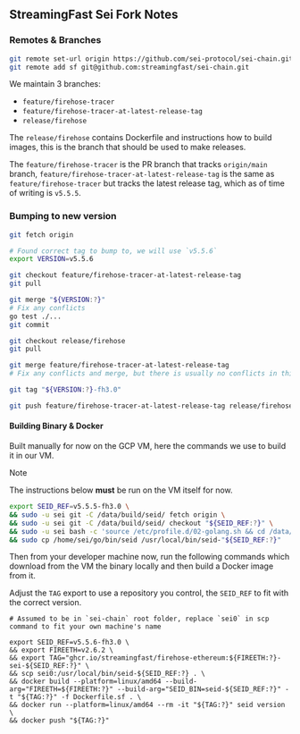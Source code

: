 ## StreamingFast Sei Fork Notes

### Remotes & Branches

```bash
git remote set-url origin https://github.com/sei-protocol/sei-chain.git
git remote add sf git@github.com:streamingfast/sei-chain.git
```

We maintain 3 branches:

- `feature/firehose-tracer`
- `feature/firehose-tracer-at-latest-release-tag`
- `release/firehose`

The `release/firehose` contains Dockerfile and instructions how to build images, this is the branch that should be used to make releases.

The `feature/firehose-tracer` is the PR branch that tracks `origin/main` branch, `feature/firehose-tracer-at-latest-release-tag` is the same as `feature/firehose-tracer` but tracks the latest release tag, which as of time of writing is `v5.5.5`.

### Bumping to new version

```bash
git fetch origin

# Found correct tag to bump to, we will use `v5.5.6`
export VERSION=v5.5.6

git checkout feature/firehose-tracer-at-latest-release-tag
git pull

git merge "${VERSION:?}"
# Fix any conflicts
go test ./...
git commit

git checkout release/firehose
git pull

git merge feature/firehose-tracer-at-latest-release-tag
# Fix any conflicts and merge, but there is usually no conflicts in this step

git tag "${VERSION:?}-fh3.0"

git push feature/firehose-tracer-at-latest-release-tag release/firehose "${VERSION:?}-fh3.0"
```

#### Building Binary & Docker

Built manually for now on the GCP VM, here the commands we use to build it in our VM.

> [!NOTE]
> The instructions below **must** be run on the VM itself for now.

```bash
export SEID_REF=v5.5.5-fh3.0 \
&& sudo -u sei git -C /data/build/seid/ fetch origin \
&& sudo -u sei git -C /data/build/seid/ checkout "${SEID_REF:?}" \
&& sudo -u sei bash -c 'source /etc/profile.d/02-golang.sh && cd /data/build/seid && make install' \
&& sudo cp /home/sei/go/bin/seid /usr/local/bin/seid-"${SEID_REF:?}"
```

Then from your developer machine now, run the following commands which download from the VM the binary locally and then build a Docker image from it.

Adjust the `TAG` export to use a repository you control, the `SEID_REF` to fit with the correct version.

```
# Assumed to be in `sei-chain` root folder, replace `sei0` in scp command to fit your own machine's name

export SEID_REF=v5.5.6-fh3.0 \
&& export FIREETH=v2.6.2 \
&& export TAG="ghcr.io/streamingfast/firehose-ethereum:${FIREETH:?}-sei-${SEID_REF:?}" \
&& scp sei0:/usr/local/bin/seid-${SEID_REF:?} . \
&& docker build --platform=linux/amd64 --build-arg="FIREETH=${FIREETH:?}" --build-arg="SEID_BIN=seid-${SEID_REF:?}" -t "${TAG:?}" -f Dockerfile.sf . \
&& docker run --platform=linux/amd64 --rm -it "${TAG:?}" seid version \
&& docker push "${TAG:?}"
```
